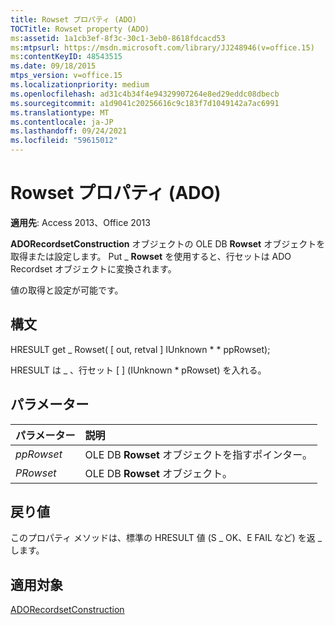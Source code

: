 ```yaml
---
title: Rowset プロパティ (ADO)
TOCTitle: Rowset property (ADO)
ms:assetid: 1a1cb3ef-8f3c-30c1-3eb0-8618fdcacd53
ms:mtpsurl: https://msdn.microsoft.com/library/JJ248946(v=office.15)
ms:contentKeyID: 48543515
ms.date: 09/18/2015
mtps_version: v=office.15
ms.localizationpriority: medium
ms.openlocfilehash: ad31c4b34f4e94329907264e8ed29eddc08dbecb
ms.sourcegitcommit: a1d9041c20256616c9c183f7d1049142a7ac6991
ms.translationtype: MT
ms.contentlocale: ja-JP
ms.lasthandoff: 09/24/2021
ms.locfileid: "59615012"
---
```

# <a name="rowset-property-ado"></a>Rowset プロパティ (ADO)

**適用先**: Access 2013、Office 2013

**ADORecordsetConstruction** オブジェクトの OLE DB **Rowset** オブジェクトを取得または設定します。 Put \_ **Rowset** を使用すると、行セットは ADO Recordset オブジェクトに変換されます。

値の取得と設定が可能です。

## <a name="syntax"></a>構文

HRESULT get \_ Rowset( \[ out, retval \] IUnknown \* \* ppRowset);

HRESULT は \_ 、行セット \[ \] (IUnknown \* pRowset) を入れる。

## <a name="parameters"></a>パラメーター

|パラメーター|説明|
|:--------|:----------|
|*ppRowset* |OLE DB **Rowset** オブジェクトを指すポインター。|
|*PRowset* |OLE DB **Rowset** オブジェクト。|

## <a name="return-values"></a>戻り値

このプロパティ メソッドは、標準の HRESULT 値 (S \_ OK、E FAIL など) を返 \_ します。

## <a name="applies-to"></a>適用対象

[ADORecordsetConstruction](adorecordsetconstruction-interface-ado.md)

